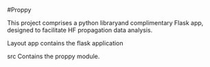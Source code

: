 #Proppy

This project comprises a python libraryand complimentary Flask app,
designed to facilitate HF propagation data analysis.

Layout
app contains the flask application 

src
Contains the proppy module.
